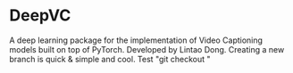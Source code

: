 # DeepVC
A deep learning package for the implementation of Video Captioning models built on top of PyTorch.
Developed by Lintao Dong.
Creating a new branch is quick & simple and cool.
Test "git checkout <branch>"
